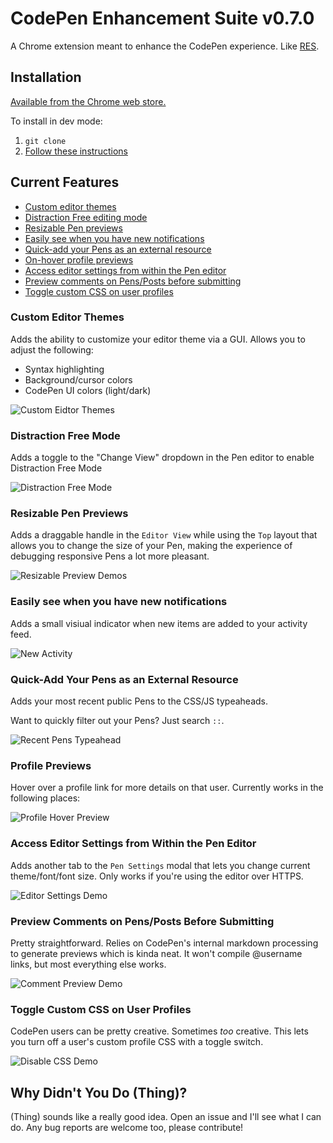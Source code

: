 # CodePen Enhancement Suite v0.7.0

A Chrome extension meant to enhance the CodePen experience. Like [RES](https://github.com/honestbleeps/Reddit-Enhancement-Suite).

## Installation

[Available from the Chrome web store.](https://chrome.google.com/webstore/detail/codepen-enhancement-suite/olmbnbpkgkagfnkdmaehjcpdkfkfokim)

To install in dev mode:

1. `git clone`
2. [Follow these instructions](https://developer.chrome.com/extensions/getstarted#unpacked)

## Current Features

* [Custom editor themes](#custom-editor-themes)
* [Distraction Free editing mode](#distraction-free-mode)
* [Resizable Pen previews](#resizable-pen-previews)
* [Easily see when you have new notifications](#easily-see-when-you-have-new-notifications)
* [Quick-add your Pens as an external resource](#quick-add-your-pens-as-an-external-resource)
* [On-hover profile previews](#profile-previews)
* [Access editor settings from within the Pen editor](#access-editor-settings-from-within-the-pen-editor)
* [Preview comments on Pens/Posts before submitting](#preview-comments-on-pensposts-before-submitting)
* [Toggle custom CSS on user profiles](#toggle-custom-css-on-user-profiles)

### Custom Editor Themes

Adds the ability to customize your editor theme via a GUI. Allows you to adjust the following:

* Syntax highlighting
* Background/cursor colors
* CodePen UI colors (light/dark)

![Custom Eidtor Themes](/demo_images/custom_theme.png)

### Distraction Free Mode

Adds a toggle to the "Change View" dropdown in the Pen editor to enable Distraction Free Mode

![Distraction Free Mode](/demo_images/distraction-free-mode.png)

### Resizable Pen Previews

Adds a draggable handle in the `Editor View` while using the `Top` layout that allows you to change the size of your Pen, making the experience of debugging responsive Pens a lot more pleasant. 

![Resizable Preview Demos](/demo_images/resize_preview.gif)

### Easily see when you have new notifications

Adds a small visiual indicator when new items are added to your activity feed.

![New Activity](/demo_images/notification.png)

### Quick-Add Your Pens as an External Resource

Adds your most recent public Pens to the CSS/JS typeaheads.

Want to quickly filter out your Pens? Just search `::`.

![Recent Pens Typeahead](/demo_images/typeahead.gif)

### Profile Previews

Hover over a profile link for more details on that user. Currently works in the following places:

![Profile Hover Preview](/demo_images/profile_preview.gif)

### Access Editor Settings from Within the Pen Editor

Adds another tab to the `Pen Settings` modal that lets you change current theme/font/font size. Only works if you're using the editor over HTTPS.

![Editor Settings Demo](demo_images/editor_settings.gif)

### Preview Comments on Pens/Posts Before Submitting

Pretty straightforward. Relies on CodePen's internal markdown processing to generate previews which is kinda neat. It won't compile @username links, but most everything else works.

![Comment Preview Demo](demo_images/comment_preview.gif)

### Toggle Custom CSS on User Profiles

CodePen users can be pretty creative. Sometimes _too_ creative. This lets you turn off a user's custom profile CSS with a toggle switch.

![Disable CSS Demo](demo_images/disable_css.gif)

## Why Didn't You Do (Thing)?

(Thing) sounds like a really good idea. Open an issue and I'll see what I can do. Any bug reports are welcome too, please contribute!
